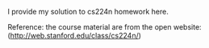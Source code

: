 I provide my solution to cs224n homework here. 

Reference: the course material are from the open website: 
(http://web.stanford.edu/class/cs224n/)